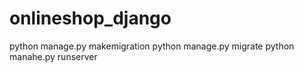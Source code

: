# onlineshop_django
python manage.py makemigration
python manage.py migrate
python manahe.py runserver
